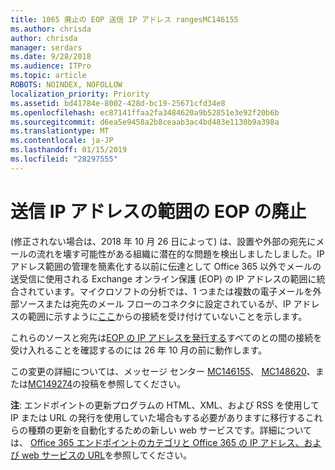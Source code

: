 ```yaml
---
title: 1065 廃止の EOP 送信 IP アドレス rangesMC146155
ms.author: chrisda
author: chrisda
manager: serdars
ms.date: 9/28/2018
ms.audience: ITPro
ms.topic: article
ROBOTS: NOINDEX, NOFOLLOW
localization_priority: Priority
ms.assetid: bd41784e-8002-428d-bc19-25671cfd34e8
ms.openlocfilehash: ec87141ffaa2fa3484620a9b52851e3e92f20b6b
ms.sourcegitcommit: d6ea5e9458a2b8ceaab3ac4bd483e1130b9a398a
ms.translationtype: MT
ms.contentlocale: ja-JP
ms.lasthandoff: 01/15/2019
ms.locfileid: "28297555"
---
```

# <a name="deprecation-of-eop-outbound-ip-address-ranges"></a>送信 IP アドレスの範囲の EOP の廃止

(修正されない場合は、2018 年 10 月 26 日によって) は、設置や外部の宛先にメールの流れを壊す可能性がある組織に潜在的な問題を検出しましたしました。IP アドレス範囲の管理を簡素化する以前に伝達として Office 365 以外でメールの送受信に使用される Exchange オンライン保護 (EOP) の IP アドレスの範囲に統合されています。マイクロソフトの分析では、1 つまたは複数の電子メールを外部ソースまたは宛先のメール フローのコネクタに設定されているが、IP アドレスの範囲に示すように[ここ](https://docs.microsoft.com/office365/SecurityCompliance/eop/exchange-online-protection-ip-addresses)からの接続を受け付けていないことを示します。
  
これらのソースと宛先は[EOP の IP アドレスを発行する](https://docs.microsoft.com/office365/SecurityCompliance/eop/exchange-online-protection-ip-addresses)すべてのとの間の接続を受け入れることを確認するのには 26 年 10 月の前に動作します。
  
この変更の詳細については、メッセージ センター [MC146155](https://portal.office.com/AdminPortal/home?switchtomodern=true#/MessageCenter?id=MC146155)、 [MC148620](https://portal.office.com/AdminPortal/home?switchtomodern=true#/MessageCenter?id=MC148620)、または[MC149274](https://portal.office.com/AdminPortal/home?switchtomodern=true#/MessageCenter?id=MC149274)の投稿を参照してください。
  
 **注**: エンドポイントの更新プログラムの HTML、XML、および RSS を使用して IP または URL の発行を使用していた場合もする必要がありますに移行するこれらの種類の更新を自動化するための新しい web サービスです。詳細については、 [Office 365 エンドポイントのカテゴリと Office 365 の IP アドレス、および web サービスの URL](https://techcommunity.microsoft.com/t5/Office-365-Blog/Announcing-Office-365-endpoint-categories-and-Office-365-IP/ba-p/177638)を参照してください。
  

